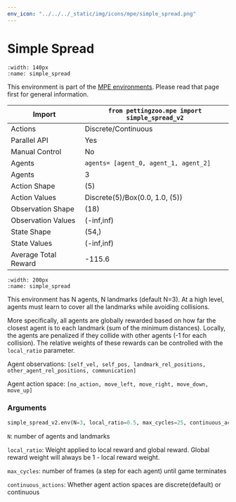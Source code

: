 ```yaml
---
env_icon: "../../../_static/img/icons/mpe/simple_spread.png"
---
```


# Simple Spread

```{figure} mpe_simple_spread.gif 
:width: 140px
:name: simple_spread
```

This environment is part of the <a href='..'>MPE environments</a>. Please read that page first for general information.

| Import               | `from pettingzoo.mpe import simple_spread_v2` |
|----------------------|-----------------------------------------------|
| Actions              | Discrete/Continuous                           |
| Parallel API         | Yes                                           |
| Manual Control       | No                                            |
| Agents               | `agents= [agent_0, agent_1, agent_2]`         |
| Agents               | 3                                             |
| Action Shape         | (5)                                           |
| Action Values        | Discrete(5)/Box(0.0, 1.0, (5))                |
| Observation Shape    | (18)                                          |
| Observation Values   | (-inf,inf)                                    |
| State Shape          | (54,)                                         |
| State Values         | (-inf,inf)                                    |
| Average Total Reward | -115.6                                        |

```{figure} ../../_static/img/aec/mpe_simple_spread_aec.svg
:width: 200px
:name: simple_spread
```

This environment has N agents, N landmarks (default N=3). At a high level, agents must learn to cover all the landmarks while avoiding collisions.

More specifically, all agents are globally rewarded based on how far the closest agent is to each landmark (sum of the minimum distances). Locally, the agents are penalized if they collide with other agents (-1 for each collision). The relative weights of these rewards can be controlled with the `local_ratio` parameter.

Agent observations: `[self_vel, self_pos, landmark_rel_positions, other_agent_rel_positions, communication]`

Agent action space: `[no_action, move_left, move_right, move_down, move_up]`

### Arguments

``` python
simple_spread_v2.env(N=3, local_ratio=0.5, max_cycles=25, continuous_actions=False)
```



`N`:  number of agents and landmarks

`local_ratio`:  Weight applied to local reward and global reward. Global reward weight will always be 1 - local reward weight.

`max_cycles`:  number of frames (a step for each agent) until game terminates

`continuous_actions`: Whether agent action spaces are discrete(default) or continuous

